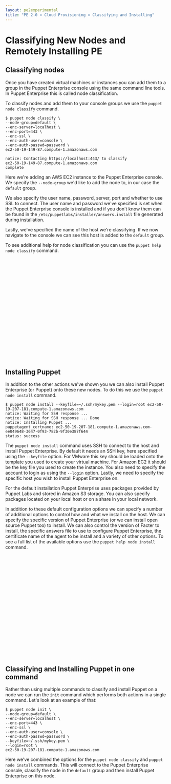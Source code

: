 ```yaml
---
layout: pe2experimental
title: "PE 2.0 » Cloud Provisioning » Classifying and Installing"
---
```


Classifying New Nodes and Remotely Installing PE
=====

<!-- Summary of extra node actions goes here -->

Classifying nodes
-----------------

Once you have created virtual machines or instances you can add them to
a group in the Puppet Enterprise console using the same command line
tools. In Puppet Enterprise this is called node classification.

To classify nodes and add them to your console groups we use the `puppet
node classify` command.

    $ puppet node classify \
    --node-group=default \
    --enc-server=localhost \
    --enc-port=443 \
    --enc-ssl \
    --enc-auth-user=console \
    --enc-auth-passwd=password \
    ec2-50-19-149-87.compute-1.amazonaws.com

    notice: Contacting https://localhost:443/ to classify
    ec2-50-19-149-87.compute-1.amazonaws.com
    complete

Here we're adding an AWS EC2 instance to the Puppet Enterprise console.
We specify the `--node-group` we'd like to add the node to, in our case
the `default` group.

We also specify the user name, password, server, port and whether to use
SSL to connect. The user name and password we've specified is set when
the Puppet Enterprise console is installed and if you don't know them can
be found in the `/etc/puppetlabs/installer/answers.install` file
generated during installation.

Lastly, we've specified the name of the host we're classifying. If we
now navigate to the console we can see this host is added to the
`default` group.

To see additional help for node classification you can use the `puppet
help node classify` command.

<object width="420" height="315"><param name="movie"
value="http://www.youtube.com/v/LG6WQPVsBNg?version=3&amp;hl=en_US"></param><param
name="allowFullScreen" value="true"></param><param name="allowscriptaccess"
value="always"></param><embed
src="http://www.youtube.com/v/LG6WQPVsBNg?version=3&amp;hl=en_US"
type="application/x-shockwave-flash" width="420" height="315"
allowscriptaccess="always" allowfullscreen="true"></embed></object>

Installing Puppet
-----------------

In addition to the other actions we've shown you we can also install Puppet
Enterprise (or Puppet) onto these new nodes. To do this we use the `puppet node
install` command.

    $ puppet node install --keyfile=~/.ssh/mykey.pem --login=root ec2-50-19-207-181.compute-1.amazonaws.com 
    notice: Waiting for SSH response ...
    notice: Waiting for SSH response ... Done
    notice: Installing Puppet ...
    puppetagent_certname: ec2-50-19-207-181.compute-1.amazonaws.com-ee049648-3647-0f93-782b-9f30e387f644
    status: success

The `puppet node install` command uses SSH to connect to the host and install
Puppet Enterprise. By default it needs an SSH key, here specified using the
`--keyfile` option. For VMware this key should be loaded onto the template you
used to create your virtual machine. For Amazon EC2 it should be the key file
you used to create the instance. You also need to specify the account to login
as using the `--login` option. Lastly, we need to specify the specific host you
wish to install Puppet Enterprise on. 

For the default installation Puppet Enterprise uses packages
provided by Puppet Labs and stored in Amazon S3 storage.  You can also specify
packages located on your local host or on a share in your local network.

In addition to these default configuration options we can specify a number of
additional options to control how and what we install on the host. We can
specify the specific version of Puppet Enterprise (or we can install open
source Puppet too) to install. We can also control the version of Facter to
install, the specific answers file to use to configure Puppet Enterprise, the
certificate name of the agent to be install and a variety of other options. To
see a full list of the available options use the `puppet help node install`
command.

<object width="420" height="315"><param name="movie"
value="http://www.youtube.com/v/F0hU94bBrQo?version=3&amp;hl=en_US"></param><param
name="allowFullScreen" value="true"></param><param name="allowscriptaccess"
value="always"></param><embed
src="http://www.youtube.com/v/F0hU94bBrQo?version=3&amp;hl=en_US"
type="application/x-shockwave-flash" width="420" height="315"
allowscriptaccess="always" allowfullscreen="true"></embed></object>

Classifying and Installing Puppet in one command
------------------------------------------------

Rather than using multiple commands to classify and install Puppet on a
node we can run the `init` command which performs both actions in a
single command. Let's look at an example of that:

    $ puppet node init \
    --node-group=default \
    --enc-server=localhost \
    --enc-port=443 \
    --enc-ssl \
    --enc-auth-user=console \
    --enc-auth-passwd=password \
    --keyfile=~/.ssh/mykey.pem \
    --login=root \
    ec2-50-19-207-181.compute-1.amazonaws.com

Here we've combined the options for the `puppet node classify` and
`puppet node install` commands. This will connect to the Puppet
Enterprise console, classify the node in the `default` group and then
install Puppet Enterprise on this node.

